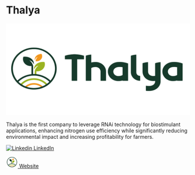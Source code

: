 # Thalya

![Thalya logo](../docs/Whited-Photoroom.png)

Thalya is the first company to leverage RNAi technology for biostimulant applications, enhancing nitrogen use efficiency while significantly reducing environmental impact and increasing profitability for farmers.

[![Linkedin](https://i.sstatic.net/gVE0j.png) LinkedIn](https://www.linkedin.com/company/thalyabio/)

[![Website](../docs/favicon-32.png) Website](https://thalya.bio/)
